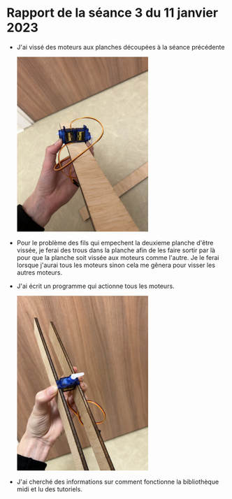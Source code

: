 <h1>Rapport de la séance 3 du 11 janvier 2023</h1>
<ul>
  <li><p>J'ai vissé des moteurs aux planches découpées à la séance précédente</p></li>
  <img src="/Documents/Images/E310BFAB-3FF7-468D-B122-07361BDE5D95.jpeg" alt="Moteurs vissés aux planches" style="width:300px;height:400px;"/>
  <li><p>Pour le problème des fils qui empechent la deuxieme planche d'être vissée, je ferai des trous dans la planche afin de les faire sortir par là pour que la planche soit vissée aux moteurs comme l'autre. Je le ferai lorsque j'aurai tous les moteurs sinon cela me gênera pour visser les autres moteurs.</p></li>
  <li><p>J'ai écrit un programme qui actionne tous les moteurs.</p></li>
  <img src="/Documents/Images/522CCE30-E549-40A7-87B8-F25D60339723.jpeg" alt="Programme qui actionne les moteurs" style="width:300px;height:400px;"/>
  <li><p> J'ai cherché des informations sur comment fonctionne la bibliothèque midi et lu des tutoriels.</li></p>

